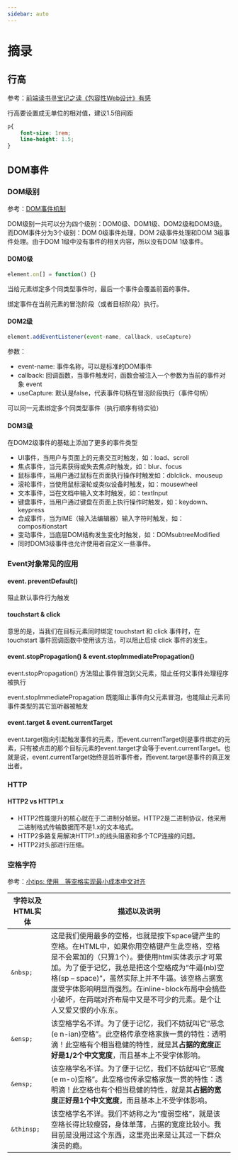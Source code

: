 ```yaml
---
sidebar: auto
---
```


# 摘录

## 行高

参考：[前端读书寻宝记之读《包容性Web设计》有感](https://juejin.im/post/5bfa8f4be51d4574b133d0a0)

行高要设置成无单位的相对值，建议1.5倍间距

```css
p{
    font-size: 1rem;
    line-height: 1.5;
}
```

## DOM事件

### DOM级别

参考：[DOM事件机制](https://juejin.im/post/5bd2e5f8e51d4524640e1304)

DOM级别一共可以分为四个级别：DOM0级、DOM1级、DOM2级和DOM3级。而DOM事件分为3个级别：DOM 0级事件处理，DOM 2级事件处理和DOM 3级事件处理。由于DOM 1级中没有事件的相关内容，所以没有DOM 1级事件。

#### DOM0级

```js
element.on[] = function() {}
```

当给元素绑定多个同类型事件时，最后一个事件会覆盖前面的事件。

绑定事件在当前元素的冒泡阶段（或者目标阶段）执行。

#### DOM2级

```js
element.addEventListener(event-name, callback, useCapture)
```

参数：

- event-name: 事件名称，可以是标准的DOM事件
- callback: 回调函数，当事件触发时，函数会被注入一个参数为当前的事件对象 event
- useCapture: 默认是false，代表事件句柄在冒泡阶段执行（事件句柄）

可以同一元素绑定多个同类型事件（执行顺序有待实验）

#### DOM3级

在DOM2级事件的基础上添加了更多的事件类型

- UI事件，当用户与页面上的元素交互时触发，如：load、scroll
- 焦点事件，当元素获得或失去焦点时触发，如：blur、focus
- 鼠标事件，当用户通过鼠标在页面执行操作时触发如：dblclick、mouseup
- 滚轮事件，当使用鼠标滚轮或类似设备时触发，如：mousewheel
- 文本事件，当在文档中输入文本时触发，如：textInput
- 键盘事件，当用户通过键盘在页面上执行操作时触发，如：keydown、keypress
- 合成事件，当为IME（输入法编辑器）输入字符时触发，如：compositionstart
- 变动事件，当底层DOM结构发生变化时触发，如：DOMsubtreeModified
- 同时DOM3级事件也允许使用者自定义一些事件。

### Event对象常见的应用

#### event. preventDefault()

阻止默认事件行为触发

#### touchstart & click

意思的是，当我们在目标元素同时绑定 touchstart 和 click 事件时，在 touchstart 事件回调函数中使用该方法，可以阻止后续 click 事件的发生。

#### event.stopPropagation() & event.stopImmediatePropagation()

event.stopPropagation() 方法阻止事件冒泡到父元素，阻止任何父事件处理程序被执行

event.stopImmediatePropagation 既能阻止事件向父元素冒泡，也能阻止元素同事件类型的其它监听器被触发

#### event.target & event.currentTarget

event.target指向引起触发事件的元素，而event.currentTarget则是事件绑定的元素，只有被点击的那个目标元素的event.target才会等于event.currentTarget。也就是说，event.currentTarget始终是监听事件者，而event.target是事件的真正发出者。

### HTTP

#### HTTP2 vs HTTP1.x

- HTTP2性能提升的核心就在于二进制分帧层。HTTP2是二进制协议，他采用二进制格式传输数据而不是1.x的文本格式。
- HTTP2多路复用解决HTTP1.x的线头阻塞和多个TCP连接的问题。
- HTTP2对头部进行压缩。

### 空格字符

参考：[小tips: 使用&#x3000;等空格实现最小成本中文对齐](https://www.zhangxinxu.com/wordpress/2015/01/tips-blank-character-chinese-align/)

|字符以及HTML实体|描述以及说明|
|---|---|
|`&nbsp;`|这是我们使用最多的空格，也就是按下space键产生的空格。在HTML中，如果你用空格键产生此空格，空格是不会累加的（只算1个）。要使用html实体表示才可累加。为了便于记忆，我总是把这个空格成为“牛逼(nb)空格(sp – space)”，虽然实际上并不牛逼。该空格占据宽度受字体影响明显而强烈。在inline-block布局中会搞些小破坏，在两端对齐布局中又是不可少的元素。是个让人又爱又恨的小东东。|
|`&ensp;`|该空格学名不详。为了便于记忆，我们不妨就叫它“恶念(e n-ian)空格”。此空格传承空格家族一贯的特性：透明滴！此空格有个相当稳健的特性，就是其**占据的宽度正好是1/2个中文宽度**，而且基本上不受字体影响。|
|`&emsp;`|该空格学名不详。为了便于记忆，我们不妨就叫它”恶魔(e m-o)空格”。此空格也传承空格家族一贯的特性：透明滴！此空格也有个相当稳健的特性，就是其**占据的宽度正好是1个中文宽度**，而且基本上不受字体影响。|
|`&thinsp;`|该空格学名不详。我们不妨称之为“瘦弱空格”，就是该空格长得比较瘦弱，身体单薄，占据的宽度比较小。我目前是没用过这个东西，这里亮出来是让其过一下群众演员的瘾。|